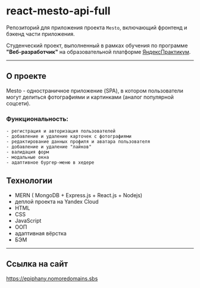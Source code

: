 # react-mesto-api-full

Репозиторий для приложения проекта `Mesto`, включающий фронтенд и бэкенд части приложения.
 
Студенческий проект, выполненный в рамках обучения по программе **"Веб-разработчик"** на образовательной платформе [ЯндексПрактикум](https://practicum.yandex.ru/). 

---
## О проекте

Mesto - одностраничное приложение (SPA), в котором пользователи могут делиться фотографиями и картинками (аналог популярной соцсети). 
  ### Функциональность:
    - регистрация и авторизация пользователей
    - добавление и удаление карточек с фотографиями
    - редактирование данных профиля и аватара пользователя
    - добавление и удаление "лайков"
    - валидация форм
    - модальные окна
    - адаптивное бургер-меню в хедере
## Технологии

- MERN ( MongoDB + Express.js + React.js + Nodejs)
- деплой проекта на Yandex Cloud
- HTML
- CSS
- JavaScript
- ООП
- адаптивная вёрстка
- БЭМ
---
## Ссылка на сайт

https://epiphany.nomoredomains.sbs
